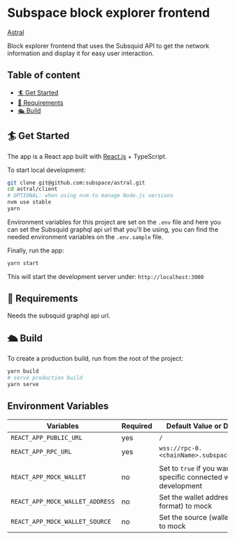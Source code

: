 # Subspace block explorer frontend

[Astral](../README.md)

Block explorer frontend that uses the Subsquid API to get the network information and display it for easy user interaction.

## Table of content

- [🏄 Get Started](#get-started)
- [🔩 Requirements](#requirements)
- [🛳 Build](#build)

## 🏄 Get Started

The app is a React app built with [React.js](https://reactjs.org/) + TypeScript.

To start local development:

```bash
git clone git@github.com:subspace/astral.git
cd astral/client
# OPTIONAL: when using nvm to manage Node.js versions
nvm use stable
yarn
```

Environment variables for this project are set on the `.env` file and here you can set the Subsquid graphql api url that you'll be using, you can find the needed environment variables on the `.env.sample` file.

Finally, run the app:

```bash
yarn start
```

This will start the development server under:
`http://localhost:3000`

## 🔩 Requirements

Needs the subsquid graphql api url.

## 🛳 Build

To create a production build, run from the root of the project:

```bash
yarn build
# serve production build
yarn serve
```

## Environment Variables

| Variables                       | Required | Default Value or Description                                                      |
| ------------------------------- | -------- | --------------------------------------------------------------------------------- |
| `REACT_APP_PUBLIC_URL`          | yes      | `/`                                                                               |
| `REACT_APP_RPC_URL`             | yes      | `wss://rpc-0.<chainName>.subspace.network/ws`                                     |
|                                 |          |                                                                                   |
| `REACT_APP_MOCK_WALLET`         | no       | Set to `true` if you want to mock a specific connected wallet to ease development |
| `REACT_APP_MOCK_WALLET_ADDRESS` | no       | Set the wallet address (Subspace format) to mock                                  |
| `REACT_APP_MOCK_WALLET_SOURCE`  | no       | Set the source (wallet extension) to mock                                         |
